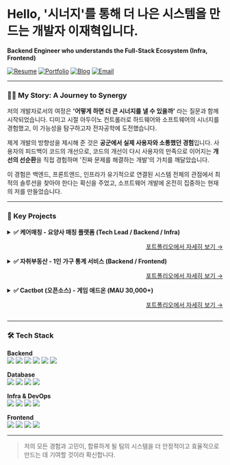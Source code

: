 # Hello, '시너지'를 통해 더 나은 시스템을 만드는 개발자 이재혁입니다.
**Backend Engineer who understands the Full-Stack Ecosystem (Infra, Frontend)**

[![Resume](https://img.shields.io/badge/Resume-black?style=flat-square&logo=notion)](https://windowsce0728.notion.site/246dcaef14098044ae26d31af7f57120?source=copy_link)
[![Portfolio](https://img.shields.io/badge/Portfolio-black?style=flat-square&logo=notion)](https://windowsce0728.oopy.io/)
[![Blog](https://img.shields.io/badge/Blog-Tistory-red?style=flat-square&logo=)](https://alex00728.tistory.com/)
[![Email](https://img.shields.io/badge/Email-windowsce0728@gmail.com-blue?style=flat-square&logo=microsoft-outlook)](mailto:windowsce0728@gmail.com)

---

### 👨‍💻 My Story: A Journey to Synergy

저의 개발자로서의 여정은 **'어떻게 하면 더 큰 시너지를 낼 수 있을까'** 라는 질문과 함께 시작되었습니다. 디미고 시절 아두이노 컨트롤러로 하드웨어와 소프트웨어의 시너지를 경험했고, 이 가능성을 탐구하고자 전자공학에 도전했습니다. 

제게 개발의 방향성을 제시해 준 것은 **공군에서 실제 사용자와 소통했던 경험**입니다. 사용자의 피드백이 코드의 개선으로, 코드의 개선이 다시 사용자의 만족으로 이어지는 **개선의 선순환**을 직접 경험하며 '진짜 문제를 해결하는 개발'의 가치를 깨달았습니다.

이 경험은 백엔드, 프론트엔드, 인프라가 유기적으로 연결된 시스템 전체의 관점에서 최적의 솔루션을 찾아야 한다는 확신을 주었고, 소프트웨어 개발에 온전히 집중하는 현재의 저를 만들었습니다.

---

### 🚀 Key Projects

<details>
<summary><strong>✅ 케어매칭 - 요양사 매칭 플랫폼 (Tech Lead / Backend / Infra)</strong>
<p align="right"><a href="https://windowsce0728.oopy.io/#1cfdcaef1409800ab021ec0056579193">포트폴리오에서 자세히 보기 &rarr;</a></p></summary>

- **견고한 결제 시스템 설계:** 외부 API 장애 시에도 매출 손실을 막기 위해 재시도 로직, 서킷 브레이커 등을 도입하여 시스템 안정성을 확보했습니다.
- **확장성 높은 인프라 구축:** AWS ECS/Fargate 기반의 무중단 CI/CD 환경을 구축하고, 부하 테스트를 통해 백엔드 분당 6,000 요청 처리 성능을 검증했습니다.
- **주도적인 팀워크:** Tech Lead로서, 팀원의 코드에서 보안 취약점을 먼저 발견하고 해결책을 제안하여 서비스 전체의 보안성을 강화했습니다.
</details>

<details>
<summary><strong>✅ 자취부동산 - 1인 가구 통계 서비스 (Backend / Frontend)</strong>
<p align="right"><a href="https://windowsce0728.oopy.io/#1cfdcaef14098005b828e1c01c368590">포트폴리오에서 자세히 보기 &rarr;</a></p></summary>

- **데이터 파이프라인 구축:** 일일 요청 횟수가 제한된 Open API의 한계를 극복하기 위해, 데이터 파이프라인을 직접 구축하고 성능을 2.2배 개선하여 문제를 해결했습니다.
- **백엔드 성능 최적화:** 어플리케이션 로직을 DB 쿼리로 이전하여 데이터 조회 쿼리 횟수를 12배 감소시키는 등 시스템의 효율성을 개선했습니다.
- **프로세스 개선:** 과거 프로젝트의 소통 문제를 교훈 삼아, 적극적인 회의와 명확한 우선순위 설정을 통해 프로젝트 관리 방식을 개선하고 일정 내에 완성도 높은 제품을 개발했습니다.
</details>

<details>
<summary><strong>✅ Cactbot (오픈소스) - 게임 애드온 (MAU 30,000+)</strong>
<p align="right"><a href="https://windowsce0728.notion.site/Cactbot-236dcaef14098165a937c7a07ad2c149">포트폴리오에서 자세히 보기 &rarr;</a></p></summary>

- **글로벌 협업 및 릴리즈 관리:** 130회 이상의 PR을 통해 한국어 버전 릴리즈를 담당하며, 다국적 메인테이너들과 영어로 소통하고 Git 기반의 실전 협업 프로세스를 체득했습니다.
- **'좋은 설명'의 중요성:** 제안된 변경 사항의 필요성을 명확한 근거(스크린샷, 테스트)로 설득하는 과정을 통해, 좋은 코드만큼 좋은 설명의 중요성을 배웠습니다.
</details>

---

### 🛠️ Tech Stack

**Backend**
<br>
<img src="https://img.shields.io/badge/Java-E34F26?style=for-the-badge&logo=java&logoColor=white"> <img src="https://img.shields.io/badge/Spring_Boot-6DB33F?style=for-the-badge&logo=spring-boot&logoColor=white"> <img src="https://img.shields.io/badge/Spring_Security-6DB33F?style=for-the-badge&logo=spring-security&logoColor=white"> <img src="https://img.shields.io/badge/Spring_Data_JPA-6DB33F?style=for-the-badge&logo=spring&logoColor=white"> <img src="https://img.shields.io/badge/JUnit5-25A162?style=for-the-badge&logo=junit5&logoColor=white"> <img src="https://img.shields.io/badge/Node.js-43853D?style=for-the-badge&logo=node.js&logoColor=white">

**Database**
<br>
<img src="https://img.shields.io/badge/MariaDB-003545?style=for-the-badge&logo=mariadb&logoColor=white"> <img src="https://img.shields.io/badge/MySQL-4479A1?style=for-the-badge&logo=mysql&logoColor=white"> <img src="https://img.shields.io/badge/Oracle-F80000?style=for-the-badge&logo=oracle&logoColor=white"> <img src="https://img.shields.io/badge/MongoDB-47A248?style=for-the-badge&logo=mongodb&logoColor=white">

**Infra & DevOps**
<br>
<img src="https://img.shields.io/badge/AWS-232F3E?style=for-the-badge&logo=amazon-aws&logoColor=white"> <img src="https://img.shields.io/badge/Docker-2496ED?style=for-the-badge&logo=docker&logoColor=white"> <img src="https://img.shields.io/badge/Nginx-009639?style=for-the-badge&logo=nginx&logoColor=white"> <img src="https://img.shields.io/badge/GitHub_Actions-2088FF?style=for-the-badge&logo=github-actions&logoColor=white">

**Frontend**
<br>
<img src="https://img.shields.io/badge/React-61DAFB?style=for-the-badge&logo=react&logoColor=black"> <img src="https://img.shields.io/badge/JavaScript-F7DF1E?style=for-the-badge&logo=javascript&logoColor=black"> <img src="https://img.shields.io/badge/TypeScript-3178C6?style=for-the-badge&logo=typescript&logoColor=white"> <img src="https://img.shields.io/badge/D3.js-F9A03C?style=for-the-badge&logo=d3.js&logoColor=white">

---

> 저의 모든 경험과 고민이, 합류하게 될 팀의 시스템을 더 안정적이고 효율적으로 만드는 데 기여할 것이라 확신합니다.
